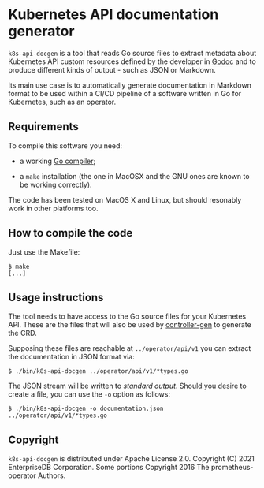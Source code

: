 # Kubernetes API documentation generator

`k8s-api-docgen` is a tool that reads Go source files to extract metadata
about Kubernetes API custom resources defined by the developer in [Godoc](https://blog.golang.org/godoc)
and to produce different kinds of output - such as JSON or Markdown.

Its main use case is to automatically generate documentation in Markdown
format to be used within a CI/CD pipeline of a software written in Go
for Kubernetes, such as an operator.

## Requirements

To compile this software you need:

- a working [Go compiler](https://golang.org/);

- a `make` installation (the one in MacOSX and the GNU ones are known to be
  working correctly).

The code has been tested on MacOS X and Linux, but should resonably work in other
platforms too.

## How to compile the code

Just use the Makefile:

    $ make
    [...]

## Usage instructions

The tool needs to have access to the Go source files for your Kubernetes API.
These are the files that will also be used by
[controller-gen](https://book.kubebuilder.io/reference/controller-gen.html) to
generate the CRD.

Supposing these files are reachable at `../operator/api/v1` you can extract the
documentation in JSON format via:

    $ ./bin/k8s-api-docgen ../operator/api/v1/*types.go

The JSON stream will be written to *standard output*. Should you desire to
create a file, you can use the `-o` option as follows:

    $ ./bin/k8s-api-docgen -o documentation.json ../operator/api/v1/*types.go

## Copyright

`k8s-api-docgen` is distributed under Apache License 2.0.
Copyright (C) 2021 EnterpriseDB Corporation.
Some portions Copyright 2016 The prometheus-operator Authors.
